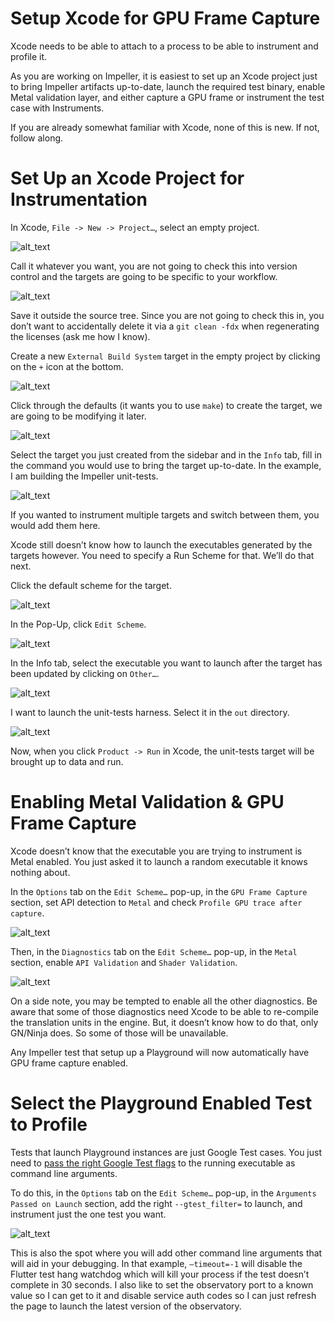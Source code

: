# Setup Xcode for GPU Frame Capture

Xcode needs to be able to attach to a process to be able to instrument and profile it.

As you are working on Impeller, it is easiest to set up an Xcode project just to bring Impeller artifacts up-to-date, launch the required test binary, enable Metal validation layer, and either capture a GPU frame or instrument the test case with Instruments.

If you are already somewhat familiar with Xcode, none of this is new. If not, follow along.


# Set Up an Xcode Project for Instrumentation

In Xcode, `File -> New -> Project…`, select an empty project.


![alt_text](assets/xcode_frame_capture/image1.png "image_tooltip")


Call it whatever you want, you are not going to check this into version control and the targets are going to be specific to your workflow.



![alt_text](assets/xcode_frame_capture/image2.png "image_tooltip")


Save it outside the source tree. Since you are not going to check this in, you don’t want to accidentally delete it via a `git clean -fdx` when regenerating the licenses (ask me how I know).

Create a new `External Build System` target in the empty project by clicking on the `+` icon at the bottom.



![alt_text](assets/xcode_frame_capture/image3.png "image_tooltip")


Click through the defaults (it wants you to use `make`) to create the target, we are going to be modifying it later.


![alt_text](assets/xcode_frame_capture/image4.png "image_tooltip")


Select the target you just created from the sidebar and in the `Info` tab, fill in the command you would use to bring the target up-to-date. In the example, I am building the Impeller unit-tests.



![alt_text](assets/xcode_frame_capture/image5.png "image_tooltip")


If you wanted to instrument multiple targets and switch between them, you would add them here.

Xcode still doesn’t know how to launch the executables generated by the targets however. You need to specify a Run Scheme for that. We’ll do that next.

Click the default scheme for the target.



![alt_text](assets/xcode_frame_capture/image6.png "image_tooltip")


In the Pop-Up, click `Edit Scheme`.



![alt_text](assets/xcode_frame_capture/image7.png "image_tooltip")


In the Info tab, select the executable you want to launch after the target has been updated by clicking on `Other…`.


![alt_text](assets/xcode_frame_capture/image8.png "image_tooltip")


I want to launch the unit-tests harness. Select it in the `out` directory.



![alt_text](assets/xcode_frame_capture/image9.png "image_tooltip")


Now, when you click `Product -> Run` in Xcode, the unit-tests target will be brought up to data and run.


# Enabling Metal Validation & GPU Frame Capture

Xcode doesn’t know that the executable you are trying to instrument is Metal enabled. You just asked it to launch a random executable it knows nothing about.

In the `Options` tab on the `Edit Scheme…` pop-up, in the `GPU Frame Capture` section, set API detection to `Metal` and check `Profile GPU trace after capture`.



![alt_text](assets/xcode_frame_capture/image10.png "image_tooltip")


Then, in the `Diagnostics` tab on the `Edit Scheme…` pop-up, in the `Metal` section, enable `API Validation` and `Shader Validation`.


![alt_text](assets/xcode_frame_capture/image11.png "image_tooltip")


On a side note, you may be tempted to enable all the other diagnostics. Be aware that some of those diagnostics need Xcode to be able to re-compile the translation units in the engine. But, it doesn’t know how to do that, only GN/Ninja does. So some of those will be unavailable.

Any Impeller test that setup up a Playground will now automatically have GPU frame capture enabled.


# Select the Playground Enabled Test to Profile

Tests that launch Playground instances are just Google Test cases. You just need to [pass the right Google Test flags](https://google.github.io/googletest/advanced.html#running-a-subset-of-the-tests) to the running executable as command line arguments.

To do this, in the `Options` tab on the `Edit Scheme…` pop-up, in the `Arguments Passed on Launch` section, add the right `--gtest_filter=` to launch, and instrument just the one test you want.

![alt_text](assets/xcode_frame_capture/image12.png "image_tooltip")


This is also the spot where you will add other command line arguments that will aid in your debugging. In that example, `–timeout=-1` will disable the Flutter test hang watchdog which will kill your process if the test doesn’t complete in 30 seconds. I also like to set the observatory port to a known value so I can get to it and disable service auth codes so I can just refresh the page to launch the latest version of the observatory.
